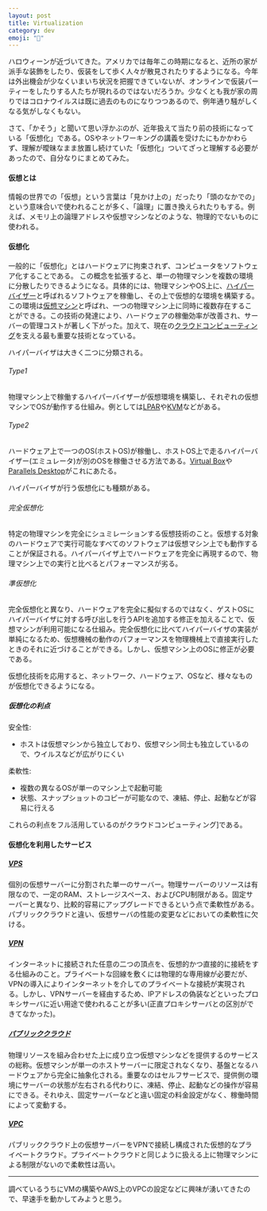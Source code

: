 ```yaml
---
layout: post
title: Virtualization
category: dev
emoji: "🎃"
---
```


ハロウィーンが近づいてきた。アメリカでは毎年この時期になると、近所の家が派手な装飾をしたり、仮装をして歩く人々が散見されたりするようになる。今年は外出機会が少なくいまいち状況を把握できていないが、オンラインで仮装パーティーをしたりする人たちが現れるのではないだろうか。少なくとも我が家の周りではコロナウイルスは既に過去のものになりつつあるので、例年通り騒がしくなる気がしなくもない。

さて、「かそう」と聞いて思い浮かぶのが、近年扱えて当たり前の技術になっている「仮想化」である。OSやネットワーキングの講義を受けたにもかかわらず、理解が曖昧なまま放置し続けていた「仮想化」ついてざっと理解する必要があったので、自分なりにまとめてみた。

#### 仮想とは
情報の世界での「仮想」という言葉は「見かけ上の」だったり「頭のなかでの」という意味合いで使われることが多く、「論理」に置き換えられたりもする。例えば、メモリ上の論理アドレスや仮想マシンなどのような、物理的でないものに使われる。

#### 仮想化
一般的に「仮想化」とはハードウェアに拘束されず、コンピュータをソフトウェア化することである。
この概念を拡張すると、単一の物理マシンを複数の環境に分散したりできるようになる。具体的には、物理マシンやOS上に、[ハイパーバイザー][Hypervisor]と呼ばれるソフトウェアを稼働し、その上で仮想的な環境を構築する。この環境は[仮想マシン][VM]と呼ばれ、一つの物理マシン上に同時に複数存在することができる。この技術の発達により、ハードウェアの稼働効率が改善され、サーバーの管理コストが著しく下がった。加えて、現在の[クラウドコンピューティング][CC]を支える最も重要な技術となっている。

ハイパーバイザは大きく二つに分類される。

###### Type1
物理マシン上で稼働するハイパーバイザーが仮想環境を構築し、それぞれの仮想マシンでOSが動作する仕組み。例としては[LPAR]や[KVM]などがある。
  
###### Type2
ハードウェア上で一つのOS(ホストOS)が稼働し、ホストOS上で走るハイパーバイザー(エミュレータ)が別のOSを稼働させる方法である。[Virtual Box][VB]や[Parallels Desktop][PD]がこれにあたる。

ハイパーバイザが行う仮想化にも種類がある。

###### 完全仮想化
特定の物理マシンを完全にシュミレーションする仮想技術のこと。仮想する対象のハードウェアで実行可能なすべてのソフトウェアは仮想マシン上でも動作することが保証される。ハイパーバイザ上でハードウェアを完全に再現するので、物理マシン上での実行と比べるとパフォーマンスが劣る。

###### 準仮想化
完全仮想化と異なり、ハードウェアを完全に擬似するのではなく、ゲストOSにハイパーバイザに対する呼び出しを行うAPIを追加する修正を加えることで、仮想マシンが利用可能になる仕組み。完全仮想化に比べてハイパーバイザの実装が単純になるため、仮想機械の動作のパフォーマンスを物理機械上で直接実行したときのそれに近づけることができる。しかし、仮想マシン上のOSに修正が必要である。

仮想化技術を応用すると、ネットワーク、ハードウェア、OSなど、様々なものが仮想化できるようになる。

##### 仮想化の利点
安全性:  
- ホストは仮想マシンから独立しており、仮想マシン同士も独立しているので、ウイルスなどが広がりにくい

柔軟性: 
- 複数の異なるOSが単一のマシン上で起動可能
- 状態、スナップショットのコピーが可能なので、凍結、停止、起動などが容易に行える

これらの利点をフル活用しているのがクラウドコンピューティング]である。

#### 仮想化を利用したサービス

##### [VPS]
個別の仮想サーバーに分割された単一のサーバー。物理サーバーのリソースは有限なので、一定のRAM、ストレージスペース、およびCPU制限がある。固定サーバーと異なり、比較的容易にアップグレードできるという点で柔軟性がある。パブリッククラウドと違い、仮想サーバの性能の変更などにおいての柔軟性に欠ける。

##### [VPN]
インターネットに接続された任意の二つの頂点を、仮想的かつ直接的に接続をする仕組みのこと。プライベートな回線を敷くには物理的な専用線が必要だが、VPNの導入によりインターネットを介してのプライベートな接続が実現される。しかし、VPNサーバーを経由するため、IPアドレスの偽装などといったプロキシサーバに近い用途で使われることが多い(正直プロキシサーバとの区別ができてなかった)。

##### [パブリッククラウド][PC]
物理リソースを組み合わせた上に成り立つ仮想マシンなどを提供するのサービスの総称。仮想マシンが単一のホストサーバーに限定されなくなり、基盤となるハードウェアから完全に抽象化される。重要なのはセルフサービスで、提供側の環境にサーバーの状態が左右される代わりに、凍結、停止、起動などの操作が容易にできる。それゆえ、固定サーバーなどと違い固定の料金設定がなく、稼働時間によって変動する。

##### [VPC]
パブリッククラウド上の仮想サーバーをVPNで接続し構成された仮想的なプライベートクラウド。プライベートクラウドと同じように扱える上に物理マシンによる制限がないので柔軟性は高い。

_____________

調べているうちにVMの構築やAWS上のVPCの設定などに興味が湧いてきたので、早速手を動かしてみようと思う。



[CC]: https://ja.wikipedia.org/wiki/%E3%82%AF%E3%83%A9%E3%82%A6%E3%83%89%E3%82%B3%E3%83%B3%E3%83%94%E3%83%A5%E3%83%BC%E3%83%86%E3%82%A3%E3%83%B3%E3%82%B0
[Virtulization]: https://ja.wikipedia.org/wiki/%E4%BB%AE%E6%83%B3%E5%8C%96
[Hypervisor]: https://ja.wikipedia.org/wiki/%E3%83%8F%E3%82%A4%E3%83%91%E3%83%BC%E3%83%90%E3%82%A4%E3%82%B6
[VM]:　https://ja.wikipedia.org/wiki/%E4%BB%AE%E6%83%B3%E6%A9%9F%E6%A2%B0
[TS]: https://ja.wikipedia.org/wiki/%E3%82%BF%E3%82%A4%E3%83%A0%E3%82%B7%E3%82%A7%E3%82%A2%E3%83%AA%E3%83%B3%E3%82%B0%E3%82%B7%E3%82%B9%E3%83%86%E3%83%A0
[PN]: https://ja.wikipedia.org/wiki/%E3%83%97%E3%83%A9%E3%82%A4%E3%83%99%E3%83%BC%E3%83%88%E3%83%8D%E3%83%83%E3%83%88%E3%83%AF%E3%83%BC%E3%82%AF
[VPN]: https://ja.wikipedia.org/wiki/Virtual_Private_Network
[VPS]: https://ja.wikipedia.org/wiki/%E3%83%90%E3%83%BC%E3%83%81%E3%83%A3%E3%83%AB%E3%83%BB%E3%83%97%E3%83%A9%E3%82%A4%E3%83%99%E3%83%BC%E3%83%88%E3%83%BB%E3%82%B5%E3%83%BC%E3%83%90
[VPC]: https://ja.wikipedia.org/wiki/%E4%BB%AE%E6%83%B3%E3%83%97%E3%83%A9%E3%82%A4%E3%83%99%E3%83%BC%E3%83%88%E3%82%AF%E3%83%A9%E3%82%A6%E3%83%89
[Docker]: https://ja.wikipedia.org/wiki/Docker
[LPAR]: https://ja.wikipedia.org/wiki/LPAR
[KVM]: https://ja.wikipedia.org/wiki/Kernel-based_Virtual_Machine
[VB]: https://ja.wikipedia.org/wiki/VirtualBox
[PD]: https://ja.wikipedia.org/wiki/Parallels_Desktop_for_Mac
[SDN]: https://ja.wikipedia.org/wiki/Software-Defined_Networking
[PC]: https://www.redhat.com/ja/topics/cloud-computing/public-cloud-vs-private-cloud-and-hybrid-cloud